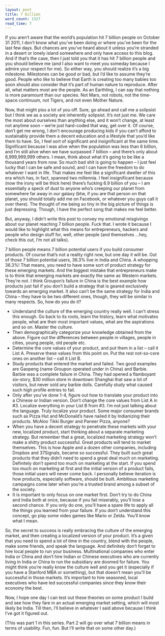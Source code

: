 ```yaml
---
layout: post
title: 7 billion
word_count: 1327
read_time: 7
---
```



If you aren’t aware that the world’s population hit 7 billion people on October 31 2011, I don’t know what you’ve been doing or where you’ve been for the last few days. But chances are you’ve heard about it unless you’re stranded in a desert or lonely island somewhere and only have access to this blog. And if that’s the case, then I just told you that it has hit 7 billion people and you should believe me (and I also want to meet you someday because I admire your respect for me). So either way, you should realize it’s a big milestone. Milestones can be good or bad, but I’d like to assume they’re good. People who like to believe that Earth is creating too many babies too soon should also consider that it’s part of human nature to reproduce. After all, what matters most are the people. As an Earthling, I can say that nothing is more paramount than our species. Not Mars, not robots, not the time-space continuum, not Tigers, and not even Mother Nature.

Now, that might piss a lot of you off. Sure, go ahead and call me a solipsist but I think we as a society are inherently solipsist. It’s not just me. We care the most about ourselves than anything else, and it won’t change, at least not anytime soon – we’re just hard-coded that way, get over it. Of course, don’t get me wrong, I don’t encourage producing kids if you can’t afford to sustainably provide them a decent education and a lifestyle that you’d like them to have. So, I feel sort of significant and insignificant at the same time. Significant because I was alive when the population was less than 6 billion, and I’m still alive when we have surpassed 7 billion – and there’s only about 6,999,999,999 others. I mean, think about what it’s going to be like a thousand years from now. So much bad shit is going to happen – I just feel lucky that I can be safe and sound, and I can have the freedom to do whatever I want in life. That makes me feel like a significant dweller of this era which has, in fact, spanned two millennia. I feel insignificant because (now the irony will be thick here) there’s fucking 6.9 billion of you – I am essentially a speck of dust to anyone who’s creeping our planet from somewhere far away in our galaxy (btw, if you are that person on that planet, you should totally add me on Facebook, or whatever you guys call it over there). The thought of me being so tiny in the big picture of things is just depressing. Though, I have the perfect song that makes me feel better.

But, anyway, I didn’t write this post to convey my emotional misgivings about our planet reaching 7 billion people. Fuck that. I wrote it because I would like to highlight what this means for entrepreneurs, hackers and people who design stuff for, well, other people (and themselves …hey, check this out, I’m not all talks).

7 billion people means 7 billion potential users if you build consumer products. Of course that’s not a reality right now, but one day it will be. Out of those 7 billion potential users, 36.3% live in India and China. A whopping 36.3%! That means, you need to have some sort of product strategy for these emerging markets. And the biggest mistake that entrepreneurs make is to think that emerging markets are exactly the same as Western markets. They’re not. I think Groupon’s failure in China is the best example how products just fail if you don’t build a strategy that is geared exclusively towards an emerging market. It also can’t be the same strategy for India and China – they have to be two different ones, though, they will be similar in many respects. So, how do you do it?

- Understand the culture of the emerging country really well. I can’t stress this enough. Go back to its roots, learn the history, learn what motivates people, what are their most important values, what are the aspirations and so on. Master the culture.
- Then demographically categorize your knowledge obtained from the above. Figure out the differences between people in villages, people in cities, young people, old people etc.
- Determine the core values of your product, and put them in a list – call it List A. Preserve these values from this point on. Put the rest not-so-core ones on another list – call it List B.
- Study products that entered the market and failed. Two good examples are Gaopeng (name Groupon operated under in China) and Barbie. Barbie was a complete failure in China. They had opened a flamboyant six-story, $30 million store in downtown Shanghai that saw a lot of visitors, but never sold any barbie dolls. Carefully study what caused such high profile entries to fail.
- Only after you’ve done 1-4, figure out how to translate your product into a Chinese or Indian version. Don’t change the core values from List A in #3. Localize everything in your List B from #3. I’m not just talking about the language. Truly localize your product. Some major consumer brands such as Pizza Hut and McDonald’s have nailed it by Indianizing their products. McAloo Tikki Burger and Paneer Pizza, anyone?
- When you have a decent strategy to penetrate these markets with your new, localized product, start thinking about a separate marketing strategy. But remember that a great, localized marketing strategy won’t make a shitty product successful. Great products will tend to market themselves. This is how Apple and a dozen other companies, including Dropbox and 37Signals, became so successful. They built such great products that they didn’t need to spend a great deal much on marketing. Definitely don’t spend too much on marketing at the start. If you spend too much on marketing at first and the initial version of a product fails, those initial users will never come back. I personally believe iteration is how products, especially software, should be built. Ambitious marketing campaigns come later when you’re a trusted brand among a subset of the society.
- It is important to only focus on one market first. Don’t try to do China and India both at once, because if you fail miserably, you’ll lose a second chance. If you only do one, you’ll have a spare life to apply all the things you learned from your failure. If you don’t understand this concept, go play some video games like Mario or Zelda. You’ll know what I mean.


So, the secret to success is really embracing the culture of the emerging market, and then creating a localized version of your product. It’s a given that you need to spend a lot of time in the country, blend with the people, make some friends, and speak the language. And definitely don’t forget to hire local people to run your business. Multinational companies who enter India or China and don’t hire Indian or Chinese executives who are currently living in India or China to run the subsidiary are doomed for failure. You might think you’re really know the culture well and you get it (especially if you have a Stanford MBA or something), but that doesn’t mean you’ll be successful in those markets. It’s important to hire seasoned, local executives who have led successful companies since they know their economy the best.

Now, I hope one day I can test out these theories on some product I build and see how they fare in an actual emerging market setting, which will most likely be India. Till then, I’ll believe in whatever I said above because I think I’ve got it figured out.

(This was part 1 in this series. Part 2 will go over what 7 billion means in terms of usability. Fun, fun. But I’ll write that on some other day.)
